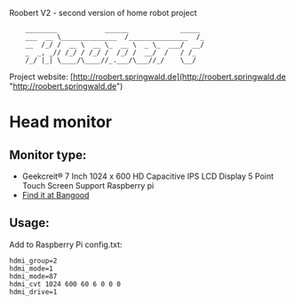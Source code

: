 Roobert V2 - second version of home robot project

		________            ______             _____ 
		___  __ \______________  /_______________  /_
		__  /_/ /  __ \  __ \_  __ \  _ \_  ___/  __/
		_  _, _// /_/ / /_/ /  /_/ /  __/  /   / /_  
		/_/ |_| \____/\____//_.___/\___//_/    \__/

Project website: [http://roobert.springwald.de](http://roobert.springwald.de "http://roobert.springwald.de")

# Head monitor

## Monitor type:

- Geekcreit® 7 Inch 1024 x 600 HD Capacitive IPS LCD Display 5 Point Touch Screen Support Raspberry pi
- [Find it at Bangood](https://www.banggood.com/de/7-Inch-1024-x-600-HDMI-Capacitive-IPS-LCD-Display-For-Raspberry-Pi-Banana-Pi-p-1059318.html?rmmds=search&cur_warehouse=CN "Banggood")

## Usage:

Add to Raspberry Pi config.txt:

	hdmi_group=2
	hdmi_mode=1
	hdmi_mode=87
	hdmi_cvt 1024 600 60 6 0 0 0
	hdmi_drive=1